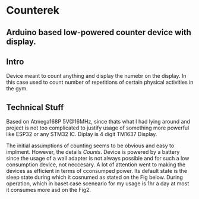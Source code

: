 # Counterek
## Arduino based low-powered counter device with display.

## Intro
Device meant to count anything and display the numebr on the display. In this case used to count number of repetitions of certain physical activities in the gym. 

## Technical Stuff
Based on Atmega168P 5V@16MHz, since thats what I had lying around and project is not too complicated to justify usage of something more powerful like ESP32 or any STM32 IC.
Diplay is 4 digit TM1637 Display. 

The initial assumptions of counting seems to be obvious and easy to implment. However, the details _Counts_. Device is powered by a battery since the usage of a wall adapter is not always possible and for such a low consumption device, not neccesary. A lot of attention went to making the devices as efficient in terms of cconsumped power. Its default state is the sleep state during which it cosnumed as stated on the Fig below. During operation, which in baset case sceneario for my usage is 1hr a day at most it consumes more asd on the Fig2. 
